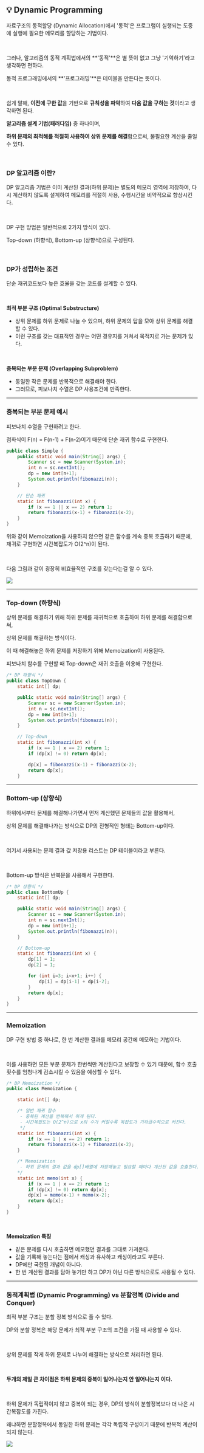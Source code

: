 ## **💡 Dynamic Programming**

자료구조의 동적할당 (Dynamic Allocation)에서 '동적'은 프로그램이 실행되는 도중에
실행에 필요한 메모리를 할당하는 기법이다.

<br>

그러나, 알고리즘의 동적 계획법에서의 **'동적'**은 별 뜻이 없고 그냥 '기억하기'라고 생각하면 편하다.

동적 프로그래밍에서의 **'프로그래밍'**은 테이블을 만든다는 뜻이다.

<br>

쉽게 말해, **이전에 구한 값**을 기반으로 **규칙성을 파악**하여 **다음 값을 구하는 것**이라고 생각하면 된다.

**알고리즘 설계 기법(패러다임)** 중 하나이며,

**하위 문제의 최적해를 적절히 사용하여 상위 문제를 해결**함으로써, 불필요한 계산을 줄일 수 있다.

<br>

### **DP 알고리즘 이란?**

DP 알고리즘 기법은 이미 계산된 결과(하위 문제)는 별도의 메모리 영역에 저장하여,
다시 계산하지 않도록 설계하여 메모리를 적절히 사용, 수행시간을 비약적으로 향상시킨다.

<br>

DP 구현 방법은 일반적으로 2가지 방식이 있다.

Top-down (하향식), Bottom-up (상향식)으로 구성된다.

<br>

### **DP가 성립하는 조건**

단순 재귀코드보다 높은 효율을 갖는 코드를 설계할 수 있다.

<br>

**최적 부분 구조 (Optimal Substructure)**

- 상위 문제를 하위 문제로 나눌 수 있으며, 하위 문제의 답을 모아 상위 문제를 해결할 수 있다.
- 이런 구조를 갖는 대표적인 경우는 어떤 경유지를 거쳐서 목적지로 가는 문제가 있다.

<br>

**중복되는 부분 문제 (Overlapping Subproblem)**

- 동일한 작은 문제를 반복적으로 해결해야 한다.
- 그러므로, 피보나치 수열은 DP 사용조건에 만족한다.

------

### **중복되는 부분 문제 예시**

피보나치 수열을 구현하려고 한다.

점화식이 F(n) = F(n-1) + F(n-2)이기 때문에 단순 재귀 함수로 구현한다.

```java
public class Simple {
    public static void main(String[] args) {
        Scanner sc = new Scanner(System.in);
        int n = sc.nextInt();
        dp = new int[n+1];
        System.out.println(fibonazzi(n));
    }

    // 단순 재귀
    static int fibonazzi(int x) {
        if (x == 1 || x == 2) return 1;
        return fibonazzi(x-1) + fibonazzi(x-2);
    }
}
```

위와 같이 Memoization을 사용하지 않으면 같은 함수를 계속 중복 호출하기 때문에,
재귀로 구현하면 시간복잡도가 O(2^n)이 된다.

<br>

다음 그림과 같이 굉장히 비효율적인 구조를 갖는다는걸 알 수 있다.

![](./1.png)

------

### **Top-down (하향식)**

상위 문제를 해결하기 위해 하위 문제를 재귀적으로 호출하여 하위 문제를 해결함으로써,

상위 문제를 해결하는 방식이다.

이 때 해결해놓은 하위 문제를 저장하기 위해 Memoization이 사용된다.

피보나치 함수를 구현할 때 Top-down은 재귀 호출을 이용해 구현한다.

```java
/* DP 하향식 */
public class TopDown {
    static int[] dp;

    public static void main(String[] args) {
        Scanner sc = new Scanner(System.in);
        int n = sc.nextInt();
        dp = new int[n+1];
        System.out.println(fibonazzi(n));
    }

    // Top-down
    static int fibonazzi(int x) {
        if (x == 1 | x == 2) return 1;
        if (dp[x] != 0) return dp[x];

        dp[x] = fibonazzi(x-1) + fibonazzi(x-2);
        return dp[x];
    }
```

------

### **Bottom-up (상향식)**

하위에서부터 문제를 해결해나가면서 먼저 계산했던 문제들의 값을 활용해서,

상위 문제를 해결해나가는 방식으로 DP의 전형적인 형태는 Bottom-up이다.

<br>

여기서 사용되는 문제 결과 값 저장용 리스트는 DP 테이블이라고 부른다.

<br>

Bottom-up 방식은 반복문을 사용해서 구현한다.

```java
/* DP 상향식 */
public class BottomUp {
    static int[] dp;

    public static void main(String[] args) {
        Scanner sc = new Scanner(System.in);
        int n = sc.nextInt();
        dp = new int[n+1];
        System.out.println(fibonazzi(n));
    }

    // Bottom-up
    static int fibonazzi(int x) {
        dp[1] = 1;
        dp[2] = 1;

        for (int i=3; i<x+1; i++) {
            dp[i] = dp[i-1] + dp[i-2];
        }
        return dp[x];
    }
}
```

------

### **Memoization**

DP 구현 방법 중 하나로, 한 번 계산한 결과를 메모리 공간에 메모하는 기법이다.

<br>

이를 사용하면 모든 부분 문제가 한번씩만 계산된다고 보장할 수 있기 때문에,
함수 호출 횟수를 엄청나게 감소시킬 수 있음을 예상할 수 있다.

```java
/* DP Memoization */
public class Memoization {

    static int[] dp;

    /* 일반 재귀 함수
     - 중복된 계산을 반복해서 하게 된다.
     - 시간복잡도는 O(2^n)으로 x의 수가 커질수록 복잡도가 기하급수적으로 커진다.
     */
    static int fibonazzi(int x) {
        if (x == 1 | x == 2) return 1;
        return fibonazzi(x-1) + fibonazzi(x-2);
    }

    /* Memoization
     - 하위 문제의 결과 값을 dp[]배열에 저장해놓고 필요할 때마다 계산된 값을 호출한다.
    */
    static int memo(int x) {
        if (x == 1 | x == 2) return 1;
        if (dp[x] != 0) return dp[x];
        dp[x] = memo(x-1) + memo(x-2);
        return dp[x];
    }
}
```

<br>

**Memoization 특징**

- 같은 문제를 다시 호출하면 메모했던 결과를 그대로 가져온다.
- 값을 기록해 놓는다는 점에서 캐싱과 유사하고 캐싱이라고도 부른다.
- DP에만 국한된 개념이 아니다.
- 한 번 계산된 결과를 담아 놓기만 하고 DP가 아닌 다른 방식으로도 사용될 수 있다.

------

### **동적계획법 (Dynamic Programming) vs 분할정복 (Divide and Conquer)**

최적 부분 구조는 분할 정복 방식으로 풀 수 있다.

DP와 분할 정복은 해당 문제가 최적 부분 구조의 조건을 가질 때 사용할 수 있다.

<br>

상위 문제를 작게 하위 문제로 나누어 해결하는 방식으로 처리하면 된다.

<br>

**두개의 제일 큰 차이점은 하위 문제의 중복이 일어나는지 안 일어나는지 이다.**

<br>

하위 문제가 독립적이지 않고 중복이 되는 경우, DP의 방식이 분할정복보다 더 나은 시간복잡도를 가진다.

왜냐하면 분할정복에서 동일한 하위 문제는 각각 독립적 구성이기 때문에 반복적 계산이 되지 않는다.

![](./2.png) 